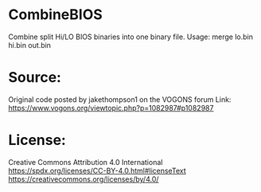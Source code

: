 # CombineBIOS
Combine split Hi/LO BIOS binaries into one binary file.
Usage: merge lo.bin hi.bin out.bin
# Source:
Original code posted by jakethompson1 on the VOGONS forum
Link: https://www.vogons.org/viewtopic.php?p=1082987#p1082987
# License: 
Creative Commons Attribution 4.0 International
https://spdx.org/licenses/CC-BY-4.0.html#licenseText
https://creativecommons.org/licenses/by/4.0/
